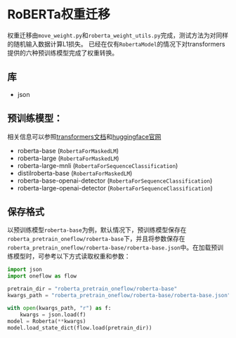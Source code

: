 # RoBERTa权重迁移

权重迁移由`move_weight.py`和`roberta_weight_utils.py`完成，测试方法为对同样的随机输入数据计算L1损失。
已经在仅有`RobertaModel`的情况下对transformers提供的六种预训练模型完成了权重转换。

## 库

- json

## 预训练模型：

相关信息可以参照[transformers文档](https://huggingface.co/transformers/pretrained_models.html)和[huggingface官网](https://huggingface.co/models)
- roberta-base (`RobertaForMaskedLM`)
- roberta-large (`RobertaForMaskedLM`)
- roberta-large-mnli (`RobertaForSequenceClassification`)
- distilroberta-base (`RobertaForMaskedLM`)
- roberta-base-openai-detector (`RobertaForSequenceClassification`)
- roberta-large-openai-detector (`RobertaForSequenceClassification`)

## 保存格式

以预训练模型`roberta-base`为例，默认情况下，预训练模型保存在`roberta_pretrain_oneflow/roberta-base`下，并且将参数保存在`roberta_pretrain_oneflow/roberta-base/roberta-base.json`中。在加载预训练模型时，可参考以下方式读取权重和参数：

```python
import json
import oneflow as flow

pretrain_dir = "roberta_pretrain_oneflow/roberta-base"
kwargs_path = "roberta_pretrain_oneflow/roberta-base/roberta-base.json"

with open(kwargs_path, "r") as f:
    kwargs = json.load(f)
model = Roberta(**kwargs)
model.load_state_dict(flow.load(pretrain_dir))
```